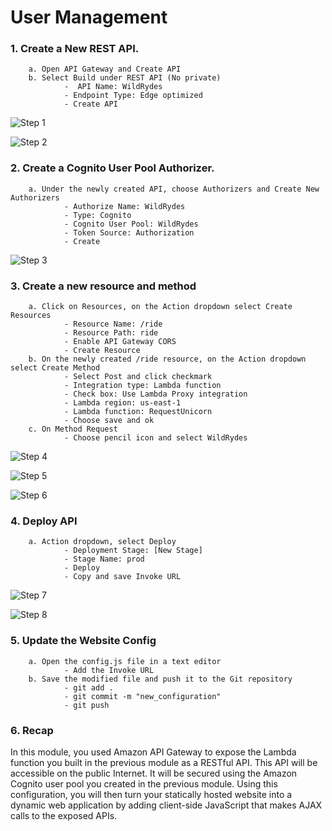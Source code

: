 # User Management

### 1. Create a New REST API. 
        a. Open API Gateway and Create API
        b. Select Build under REST API (No private) 
                -  API Name: WildRydes
                - Endpoint Type: Edge optimized
                - Create API
       
![Step 1](https://user-images.githubusercontent.com/101837302/208018898-c3bd33d8-b35f-4099-9b8e-4313c4e4b752.PNG)

![Step 2](https://user-images.githubusercontent.com/101837302/208018899-ed887d92-c734-4e5e-acd6-3fd1314bc191.PNG)       

### 2. Create a Cognito User Pool Authorizer.
        a. Under the newly created API, choose Authorizers and Create New Authorizers
                - Authorize Name: WildRydes
                - Type: Cognito
                - Cognito User Pool: WildRydes
                - Token Source: Authorization
                - Create

![Step 3](https://user-images.githubusercontent.com/101837302/208018900-2609df96-17da-438b-9585-e5e9bfc312dc.PNG)

### 3. Create a new resource and method
        a. Click on Resources, on the Action dropdown select Create Resources
                - Resource Name: /ride
                - Resource Path: ride
                - Enable API Gateway CORS
                - Create Resource
        b. On the newly created /ride resource, on the Action dropdown select Create Method
                - Select Post and click checkmark
                - Integration type: Lambda function
                - Check box: Use Lambda Proxy integration
                - Lambda region: us-east-1
                - Lambda function: RequestUnicorn
                - Choose save and ok
        c. On Method Request
                - Choose pencil icon and select WildRydes 

![Step 4](https://user-images.githubusercontent.com/101837302/208020742-438cd2d3-0d4f-4163-ad05-6a2e26902fba.PNG)

![Step 5](https://user-images.githubusercontent.com/101837302/208020743-a709fdea-2d50-4d7b-8457-cdf1ee9ffe1e.PNG) 

![Step 6](https://user-images.githubusercontent.com/101837302/208020739-6bf9f1de-e40b-4fdd-94ee-98fdcf7a266a.PNG)       

### 4. Deploy API
        a. Action dropdown, select Deploy
                - Deployment Stage: [New Stage]
                - Stage Name: prod
                - Deploy
                - Copy and save Invoke URL

![Step 7](https://user-images.githubusercontent.com/101837302/208021295-59892a6d-29c6-46b7-a681-1ac3623e43bd.PNG)

![Step 8](https://user-images.githubusercontent.com/101837302/208021298-b7aaf267-9895-4f26-8845-e89f05402792.PNG)

### 5. Update the Website Config
        a. Open the config.js file in a text editor
                - Add the Invoke URL
        b. Save the modified file and push it to the Git repository
                - git add .
                - git commit -m "new_configuration"
                - git push

### 6. Recap

In this module, you used Amazon API Gateway to expose the Lambda function you built in the previous module as a RESTful API. This API will be accessible on the public Internet. It will be secured using the Amazon Cognito user pool you created in the previous module. Using this configuration, you will then turn your statically hosted website into a dynamic web application by adding client-side JavaScript that makes AJAX calls to the exposed APIs.